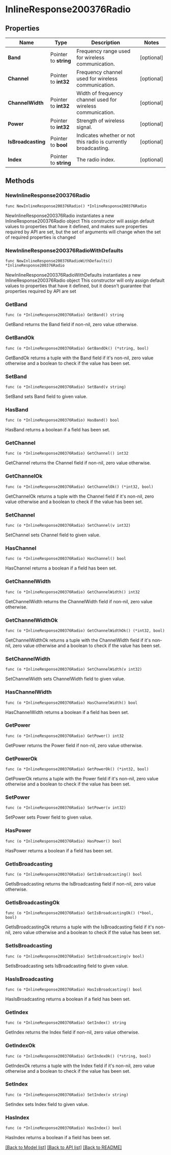 # InlineResponse200376Radio

## Properties

Name | Type | Description | Notes
------------ | ------------- | ------------- | -------------
**Band** | Pointer to **string** | Frequency range used for wireless communication. | [optional] 
**Channel** | Pointer to **int32** | Frequency channel used for wireless communication. | [optional] 
**ChannelWidth** | Pointer to **int32** | Width of frequency channel used for wireless communication. | [optional] 
**Power** | Pointer to **int32** | Strength of wireless signal. | [optional] 
**IsBroadcasting** | Pointer to **bool** | Indicates whether or not this radio is currently broadcasting. | [optional] 
**Index** | Pointer to **string** | The radio index. | [optional] 

## Methods

### NewInlineResponse200376Radio

`func NewInlineResponse200376Radio() *InlineResponse200376Radio`

NewInlineResponse200376Radio instantiates a new InlineResponse200376Radio object
This constructor will assign default values to properties that have it defined,
and makes sure properties required by API are set, but the set of arguments
will change when the set of required properties is changed

### NewInlineResponse200376RadioWithDefaults

`func NewInlineResponse200376RadioWithDefaults() *InlineResponse200376Radio`

NewInlineResponse200376RadioWithDefaults instantiates a new InlineResponse200376Radio object
This constructor will only assign default values to properties that have it defined,
but it doesn't guarantee that properties required by API are set

### GetBand

`func (o *InlineResponse200376Radio) GetBand() string`

GetBand returns the Band field if non-nil, zero value otherwise.

### GetBandOk

`func (o *InlineResponse200376Radio) GetBandOk() (*string, bool)`

GetBandOk returns a tuple with the Band field if it's non-nil, zero value otherwise
and a boolean to check if the value has been set.

### SetBand

`func (o *InlineResponse200376Radio) SetBand(v string)`

SetBand sets Band field to given value.

### HasBand

`func (o *InlineResponse200376Radio) HasBand() bool`

HasBand returns a boolean if a field has been set.

### GetChannel

`func (o *InlineResponse200376Radio) GetChannel() int32`

GetChannel returns the Channel field if non-nil, zero value otherwise.

### GetChannelOk

`func (o *InlineResponse200376Radio) GetChannelOk() (*int32, bool)`

GetChannelOk returns a tuple with the Channel field if it's non-nil, zero value otherwise
and a boolean to check if the value has been set.

### SetChannel

`func (o *InlineResponse200376Radio) SetChannel(v int32)`

SetChannel sets Channel field to given value.

### HasChannel

`func (o *InlineResponse200376Radio) HasChannel() bool`

HasChannel returns a boolean if a field has been set.

### GetChannelWidth

`func (o *InlineResponse200376Radio) GetChannelWidth() int32`

GetChannelWidth returns the ChannelWidth field if non-nil, zero value otherwise.

### GetChannelWidthOk

`func (o *InlineResponse200376Radio) GetChannelWidthOk() (*int32, bool)`

GetChannelWidthOk returns a tuple with the ChannelWidth field if it's non-nil, zero value otherwise
and a boolean to check if the value has been set.

### SetChannelWidth

`func (o *InlineResponse200376Radio) SetChannelWidth(v int32)`

SetChannelWidth sets ChannelWidth field to given value.

### HasChannelWidth

`func (o *InlineResponse200376Radio) HasChannelWidth() bool`

HasChannelWidth returns a boolean if a field has been set.

### GetPower

`func (o *InlineResponse200376Radio) GetPower() int32`

GetPower returns the Power field if non-nil, zero value otherwise.

### GetPowerOk

`func (o *InlineResponse200376Radio) GetPowerOk() (*int32, bool)`

GetPowerOk returns a tuple with the Power field if it's non-nil, zero value otherwise
and a boolean to check if the value has been set.

### SetPower

`func (o *InlineResponse200376Radio) SetPower(v int32)`

SetPower sets Power field to given value.

### HasPower

`func (o *InlineResponse200376Radio) HasPower() bool`

HasPower returns a boolean if a field has been set.

### GetIsBroadcasting

`func (o *InlineResponse200376Radio) GetIsBroadcasting() bool`

GetIsBroadcasting returns the IsBroadcasting field if non-nil, zero value otherwise.

### GetIsBroadcastingOk

`func (o *InlineResponse200376Radio) GetIsBroadcastingOk() (*bool, bool)`

GetIsBroadcastingOk returns a tuple with the IsBroadcasting field if it's non-nil, zero value otherwise
and a boolean to check if the value has been set.

### SetIsBroadcasting

`func (o *InlineResponse200376Radio) SetIsBroadcasting(v bool)`

SetIsBroadcasting sets IsBroadcasting field to given value.

### HasIsBroadcasting

`func (o *InlineResponse200376Radio) HasIsBroadcasting() bool`

HasIsBroadcasting returns a boolean if a field has been set.

### GetIndex

`func (o *InlineResponse200376Radio) GetIndex() string`

GetIndex returns the Index field if non-nil, zero value otherwise.

### GetIndexOk

`func (o *InlineResponse200376Radio) GetIndexOk() (*string, bool)`

GetIndexOk returns a tuple with the Index field if it's non-nil, zero value otherwise
and a boolean to check if the value has been set.

### SetIndex

`func (o *InlineResponse200376Radio) SetIndex(v string)`

SetIndex sets Index field to given value.

### HasIndex

`func (o *InlineResponse200376Radio) HasIndex() bool`

HasIndex returns a boolean if a field has been set.


[[Back to Model list]](../README.md#documentation-for-models) [[Back to API list]](../README.md#documentation-for-api-endpoints) [[Back to README]](../README.md)


